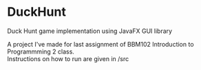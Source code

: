 # DuckHunt
Duck Hunt game implementation using JavaFX GUI library

A project I've made for last assignment of BBM102 Introduction to Programmming 2 class.                                                           
Instructions on how to run are given in /src
